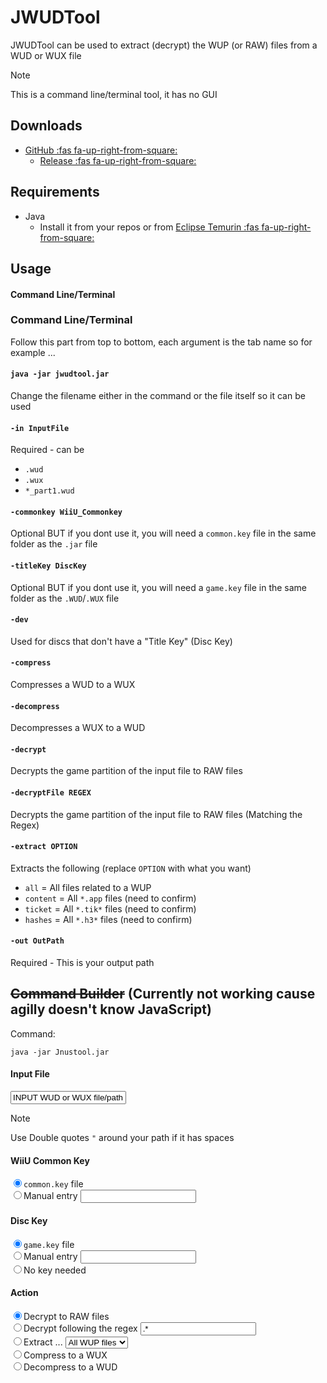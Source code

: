 # JWUDTool

JWUDTool can be used to extract (decrypt) the WUP (or RAW) files from a WUD or WUX file

> [!NOTE]
> This is a command line/terminal tool, it has no GUI

## Downloads

* [GitHub :fas fa-up-right-from-square:](https://github.com/Maschell/JWUDTool)
    * [Release :fas fa-up-right-from-square:](https://github.com/Maschell/JWUDTool/releases/latest)


## Requirements

* Java
    * Install it from your repos or from [Eclipse Temurin :fas fa-up-right-from-square:](https://adoptium.net/temurin/releases/)


## Usage

<!-- tabs:start -->
#### **Command Line/Terminal**

### Command Line/Terminal

Follow this part from top to bottom, each argument is the tab name so for example ...

<!-- tabs:start -->

#### **`java -jar jwudtool.jar`**

Change the filename either in the command or the file itself so it can be used

<!-- tabs:start -->
#### **`-in InputFile`**
Required - can be
* `.wud`
* `.wux`
* `*_part1.wud`

<!-- tabs:end -->

<!-- tabs:start -->
#### **`-commonkey WiiU_Commonkey`**
Optional BUT if you dont use it, you will need a `common.key` file in the same folder as the `.jar` file
<!-- tabs:end -->

<!-- tabs:start -->

#### **`-titleKey DiscKey`**
Optional BUT if you dont use it, you will need a `game.key` file in the same folder as the `.WUD`/`.WUX` file
#### **`-dev`**
Used for discs that don't have a "Title Key" (Disc Key)

<!-- tabs:end -->

<!-- tabs:start -->
#### **`-compress`**
Compresses a WUD to a WUX
#### **`-decompress`**
Decompresses a WUX to a WUD
#### **`-decrypt`**
Decrypts the game partition of the input file to RAW files
#### **`-decryptFile REGEX`**
Decrypts the game partition of the input file to RAW files (Matching the Regex)
#### **`-extract OPTION`**
Extracts the following (replace `OPTION` with what you want)
* `all` = All files related to a WUP
* `content` = All `*.app` files (need to confirm)
* `ticket` = All `*.tik*` files (need to confirm)
* `hashes` = All `*.h3*` files (need to confirm)
<!-- tabs:end -->

<!-- tabs:start -->
#### **`-out OutPath`**
Required - This is your output path

<!-- tabs:end -->

<!-- tabs:end -->
<!-- tabs:end -->

## ~~Command Builder~~ (Currently not working cause agilly doesn't know JavaScript)
Command: 
<pre v-pre="" data-lang=""><code class="lang-" name="command" id="command">java -jar Jnustool.jar</code></pre>

<!-- tabs:start -->
#### **Input File**
<input type="text" name="inputFile" value="INPUT WUD or WUX file/path"></input>

> [!Note]
> Use Double quotes `"` around your path if it has spaces

#### **WiiU Common Key**
<input type="radio" name="commonKey" value="" checked="true">`common.key` file</input><br>
<input type="radio" name="commonKey" value="-commonkey COMMONKEY">Manual entry <input type="text"></input></input><br>
#### **Disc Key**
<input type="radio" name="discKey" value="" checked="true">`game.key` file</input><br>
<input type="radio" name="discKey" value="-titleKey TITLEKEY">Manual entry <input type="text"></input></input><br>
<input type="radio" name="discKey" value="-dev">No key needed</input>
#### **Action**
<input type="radio" name="action" value="-decrypt" checked="true">Decrypt to RAW files</input><br>
<input type="radio" name="action" value="-decryptFile REGEX">Decrypt following the regex <input type="text" value=".*"></input></input><br>
<input type="radio" name="action" value="-extract OPTION">Extract ...
    <select name="extractOptions">
        <option value="all">All WUP files</option>
        <option value="content">All *.app files</option>
        <option value="ticket">All *.tik files</option>
        <option value="hashes">All *.h3 files</option>
    </select>
</input><br>
<input type="radio" name="action" value="-compress">Compress to a WUX</input><br>
<input type="radio" name="action" value="-decompress">Decompress to a WUD</input>

<!-- I don't know enough JS to make this work... PLZ HALP -->

<!-- tabs:end -->